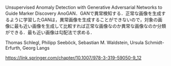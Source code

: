 Unsupervised Anomaly Detection with Generative Adversarial Networks to Guide Marker Discovery
AnoGAN．GANで異常検知する．正常な画像を生成するように学習したGANは，異常画像を生成することができないので，対象の画像に最も近い画像を生成して比較すれば正常な画像なのか異常な画像なのか分類ができる．最も近い画像は勾配法で求める．

Thomas Schlegl, Philipp Seeböck, Sebastian M. Waldstein, Ursula Schmidt-Erfurth, Georg Langs

https://link.springer.com/chapter/10.1007/978-3-319-59050-9_12
